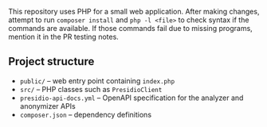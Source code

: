 This repository uses PHP for a small web application.
After making changes, attempt to run `composer install` and `php -l <file>` to check syntax if the commands are available. If those commands fail due to missing programs, mention it in the PR testing notes.

## Project structure

- `public/` – web entry point containing `index.php`
- `src/` – PHP classes such as `PresidioClient`
- `presidio-api-docs.yml` – OpenAPI specification for the analyzer and anonymizer APIs
- `composer.json` – dependency definitions
